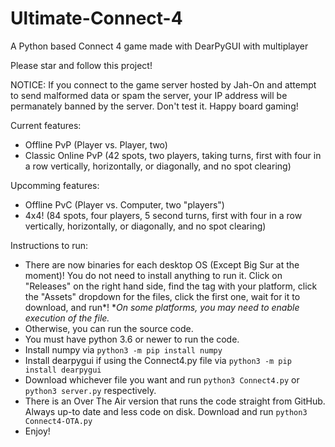 # Ultimate-Connect-4
A Python based Connect 4 game made with DearPyGUI with multiplayer

Please star and follow this project!

NOTICE: If you connect to the game server hosted by Jah-On and attempt to send malformed data or spam the server, your IP address will be permanately banned by the server. Don't test it. Happy board gaming!

Current features:
  * Offline PvP (Player vs. Player, two)
  * Classic Online PvP (42 spots, two players, taking turns, first with four in a row vertically, horizontally, or diagonally, and no spot clearing)

Upcomming features:
  * Offline PvC (Player vs. Computer, two "players")
  * 4x4! (84 spots, four players, 5 second turns, first with four in a row vertically, horizontally, or diagonally, and no spot clearing) 

Instructions to run:
  * There are now binaries for each desktop OS (Except Big Sur at the moment)! You do not need to install anything to run it. Click on "Releases" on the right hand side, find the tag with your platform, click the "Assets" dropdown for the files, click the first one, wait for it to download, and run*!   **On some platforms, you may need to enable execution of the file.*
  * Otherwise, you can run the source code.
  * You must have python 3.6 or newer to run the code.
  * Install numpy via `python3 -m pip install numpy`
  * Install dearpygui if using the Connect4.py file via `python3 -m pip install dearpygui`
  * Download whichever file you want and run `python3 Connect4.py` or `python3 server.py` respectively. 
  * There is an Over The Air version that runs the code straight from GitHub. Always up-to date and less code on disk. Download and run `python3 Connect4-OTA.py`
  * Enjoy!
